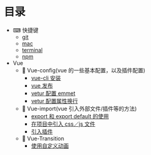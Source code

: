 # 目录
- ⌨ 快捷键 
    - [git](https://github.com/Musiky/Article/blob/master/hotKey/git.md)
    - [mac](https://github.com/Musiky/Article/blob/master/hotKey/mac.md)
    - [terminal](https://github.com/Musiky/Article/blob/master/hotKey/terminal.md)
    - [npm](https://github.com/Musiky/Article/blob/master/hotKey/npm.md)
- Vue
    - 🔧 Vue-config(vue 的一些基本配置，以及插件配置)
        - [vue-cli 安装](https://github.com/Musiky/Article/blob/master/Vue/Vue-config/1_vue-cli-setup.md)
        - [vue 发布](https://github.com/Musiky/Article/blob/master/Vue/Vue-config/2_vue-cli-build.md)
        - [vetur 配置 emmet](https://github.com/Musiky/Article/blob/master/Vue/Vue-config/3.1_vetur-emmet.md)
        - [vetur 配置属性换行](https://github.com/Musiky/Article/blob/master/Vue/Vue-config/3.2_vetur-attr-wrap.md)
    - 🔗 Vue-import(vue 引入外部文件/插件等的方法) 
        - [export 和 export default 的使用](https://github.com/Musiky/Article/blob/master/Vue/Vue-import/0_export.md)
        - [在项目中引入 css／js 文件](https://github.com/Musiky/Article/blob/master/Vue/Vue-import/1_import-js-css.md)
        - [引入插件](https://github.com/Musiky/Article/blob/master/Vue/Vue-import/2_import-plugin.md)
    - 🔮 Vue-Transition
        - [使用自定义动画](https://github.com/Musiky/Article/blob/master/Vue/Vue-transition/1_customize.md)